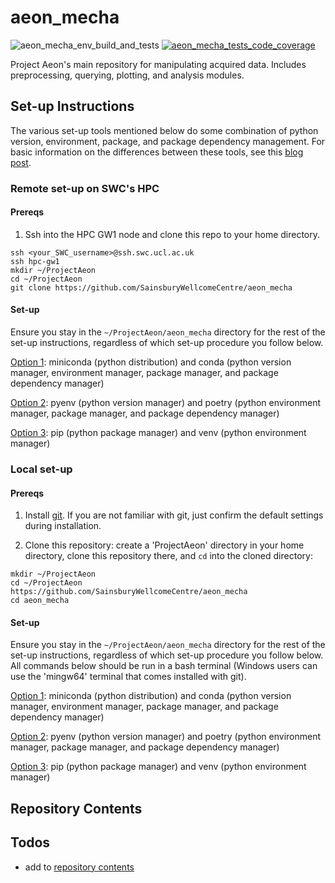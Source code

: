 # aeon_mecha
![aeon_mecha_env_build_and_tests](https://github.com/SainsburyWellcomeCentre/aeon_mecha/actions/workflows/build_env_run_tests.yml/badge.svg?branch=reorg)
[![aeon_mecha_tests_code_coverage](https://codecov.io/gh/SainsburyWellcomeCentre/aeon_mecha/branch/reorg/graph/badge.svg?token=973EC1CG03)](https://codecov.io/gh/SainsburyWellcomeCentre/aeon_mecha)

Project Aeon's main repository for manipulating acquired data. Includes preprocessing, querying, plotting, and analysis modules.

## Set-up Instructions

The various set-up tools mentioned below do some combination of python version, environment, package, and package dependency management. For basic information on the differences between these tools, see this [blog post](https://dev.to/bowmanjd/python-tools-for-managing-virtual-environments-3bko#hatch).

### Remote set-up on SWC's HPC

#### Prereqs

1. Ssh into the HPC GW1 node and clone this repo to your home directory.

```
ssh <your_SWC_username>@ssh.swc.ucl.ac.uk
ssh hpc-gw1
mkdir ~/ProjectAeon
cd ~/ProjectAeon
git clone https://github.com/SainsburyWellcomeCentre/aeon_mecha
```

#### Set-up

Ensure you stay in the `~/ProjectAeon/aeon_mecha` directory for the rest of the set-up instructions, regardless of which set-up procedure you follow below.

[Option 1](./docs/env_setup/remote/miniconda_conda_remote_setup.md): miniconda (python distribution) and conda (python version manager, environment manager, package manager, and package dependency manager)

[Option 2](./docs/env_setup/remote/pyenv_poetry_remote_setup.md): pyenv (python version manager) and poetry (python environment manager, package manager, and package dependency manager)

[Option 3](./docs/env_setup/remote/pip_venv_remote_setup.md): pip (python package manager) and venv (python environment manager)

### Local set-up

#### Prereqs

1. Install [git](https://git-scm.com/downloads). If you are not familiar with git, just confirm the default settings during installation.

2. Clone this repository: create a 'ProjectAeon' directory in your home directory, clone this repository there, and `cd` into the cloned directory:
```
mkdir ~/ProjectAeon
cd ~/ProjectAeon
https://github.com/SainsburyWellcomeCentre/aeon_mecha
cd aeon_mecha
```

#### Set-up

Ensure you stay in the `~/ProjectAeon/aeon_mecha` directory for the rest of the set-up instructions, regardless of which set-up procedure you follow below. All commands below should be run in a bash terminal (Windows users can use the 'mingw64' terminal that comes installed with git).

[Option 1](./docs/env_setup/local/miniconda_conda_local_setup.md): miniconda (python distribution) and conda (python version manager, environment manager, package manager, and package dependency manager)

[Option 2](./docs/env_setup/local/pyenv_poetry_local_setup.md): pyenv (python version manager) and poetry (python environment manager, package manager, and package dependency manager)

[Option 3](./docs/env_setup/local/pip_venv_local_setup.md): pip (python package manager) and venv (python environment manager)

## Repository Contents

## Todos

- add to [repository contents](#repository-contents)
